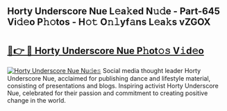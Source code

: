 ## Horty Underscore Nue L𝚎a𝚔ed N𝚞𝚍e - Part-645 Vi𝚍𝚎o P𝚑𝚘tos - H𝚘𝚝 O𝚗𝚕yf𝚊ns L𝚎a𝚔s vZGOX

# <h2><a href="http://kf4g3h.oniu.top/?m=Horty+Underscore+Nue">🔗👉 🔴 Horty Underscore Nue P𝚑ot𝚘𝚜 V𝚒d𝚎o</a></h2>

[![Horty Underscore Nue Nu𝚍e𝚜](https://i.imgur.com/0qMVB7G.gif)](http://kf4g3h.oniu.top/?m=Horty+Underscore+Nue)
Social media thought leader Horty Underscore Nue, acclaimed for publishing dance and lifestyle material, consisting of presentations and blogs. Inspiring activist Horty Underscore Nue, celebrated for their passion and commitment to creating positive change in the world.  
